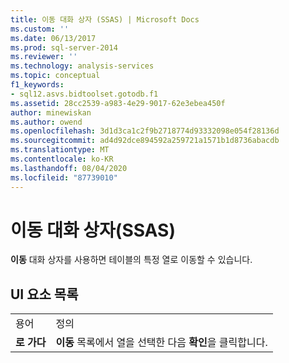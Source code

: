 ```yaml
---
title: 이동 대화 상자 (SSAS) | Microsoft Docs
ms.custom: ''
ms.date: 06/13/2017
ms.prod: sql-server-2014
ms.reviewer: ''
ms.technology: analysis-services
ms.topic: conceptual
f1_keywords:
- sql12.asvs.bidtoolset.gotodb.f1
ms.assetid: 28cc2539-a983-4e29-9017-62e3ebea450f
author: minewiskan
ms.author: owend
ms.openlocfilehash: 3d1d3ca1c2f9b2718774d93332098e054f28136d
ms.sourcegitcommit: ad4d92dce894592a259721a1571b1d8736abacdb
ms.translationtype: MT
ms.contentlocale: ko-KR
ms.lasthandoff: 08/04/2020
ms.locfileid: "87739010"
---
```

# <a name="go-to-dialog-box-ssas"></a>이동 대화 상자(SSAS)
  **이동** 대화 상자를 사용하면 테이블의 특정 열로 이동할 수 있습니다.  
  
## <a name="ui-element-list"></a>UI 요소 목록  
  
|||  
|-|-|  
|용어|정의|  
|**로 가다**|**이동** 목록에서 열을 선택한 다음 **확인**을 클릭합니다.|  
  
  
